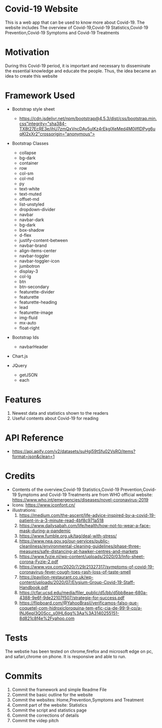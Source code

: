 # Covid-19 Website
This is a web app that can be used to know more about Covid-19. The website includes The overview of Covid-19,Covid-19 Statistics,Covid-19 Prevention,Covid-19 Symptoms and Covid-19 Treatments

# Motivation
During this Covid-19 period, it is important and necessary to disseminate the essential knowledge and educate the people. Thus, the idea became an idea to create this website

# Framework Used
* Bootstrap style sheet
  * https://cdn.jsdelivr.net/npm/bootstrap@4.5.3/dist/css/bootstrap.min.css"integrity="sha384-TX8t27EcRE3e/ihU7zmQxVncDAy5uIKz4rEkgIXeMed4M0jlfIDPvg6uqKI2xXr2"crossorigin="anonymous">
  
* Bootstrap Classes
  * collapse
  * bg-dark
  * container
  * row
  * col-sm
  * col-md
  * py
  * text-white
  * text-muted
  * offset-md
  * list-unstyled
  * dropdown-divider
  * navbar
  * navbar-dark
  * bg-dark
  * box-shadow
  * d-flex
  * justify-content-between
  * navbar-brand
  * align-items-center
  * navbar-toggler
  * navbar-toggler-icon
  * jumbotron
  * display-3
  * col-lg
  * btn
  * btn-secondary
  * featurette-divider
  * featurette
  * featurette-heading
  * lead
  * featurette-image
  * img-fluid
  * mx-auto
  * float-right

* Bootstrap Ids
  * navbarHeader
  
* Chart.js

* JQuery
  * getJSON
  * each
  
# Features
1. Newest data and statistics shown to the readers
2. Useful contents about Covid-19 for reading

# API Reference
* https://api.apify.com/v2/datasets/suHgi59tSfu02VsRO/items?format=json&clean=1

# Credits
* Contents of the overview,Covid-19 Statistics,Covid-19 Prevention,Covid-19 Symptoms and Covid-19 Treatments are from WHO official website: https://www.who.int/emergencies/diseases/novel-coronavirus-2019
* Icons: https://www.iconfont.cn/
* illustrations: 
  1. https://medium.com/the-ascent/life-advice-inspired-by-a-covid-19-patient-in-a-3-minute-read-4bf8c971a518
  2. https://www.dailysabah.com/life/health/how-not-to-wear-a-face-mask-during-a-pandemic
  3. https://www.fumble.org.uk/tag/deal-with-stress/
  4. https://www.nea.gov.sg/our-services/public-cleanliness/environmental-cleaning-guidelines/phase-three-measures/safe-distancing-at-hawker-centres-and-markets
  5. https://www.fyzie.nl/wp-content/uploads/2020/03/Info-sheet-corona-Fyzie-2.pdf
  6. https://www.vox.com/2020/7/29/21327317/symptoms-of-covid-19-coronavirus-fever-cough-toes-rash-loss-of-taste-smell
  7. https://pavilion-restaurant.co.uk/wp-content/uploads/2020/07/Elysium-Group-Covid-19-Staff-Handbook.pdf
  8. https://cfar.ucsd.edu/media/filer_public/d5/bb/d5bb8eae-680a-4388-9e6f-9de22107f507/strategie-for-success.pdf
  9. https://flipboard.com/@YahooBrasil/verificamos-falso-que-coquetel-com-hidroxicloroquina-tem-efic-cia-de-99-9-co/a-INJ6epl3Q0Scc_s0lHL6qg%3Aa%3A3140255151-8d821c8f4e%2Fyahoo.com

# Tests
The webstie has been tested on chrome,firefox and microsoft edge on pc, and safari,chrome on phone. It is responsive and able to run.

# Commits
1. Commit the framework and simple Readme File
2. Commit the basic outline for the website
3. Commit the websites: Home,Prevention,Symptoms and Treatment
4. Commit part of the website: Statistics
5. Commit the script and statistics page
6. Commit the corrections of details
7. Commit the videp pitch

